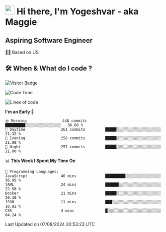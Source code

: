 <h1><img src="https://emojis.slackmojis.com/emojis/images/1531849430/4246/blob-sunglasses.gif?1531849430" width="30"/> Hi there, I'm Yogeshvar - aka Maggie</h1>

## Aspiring Software Engineer
🏂🏻  Based on US 

## 🛠 When & What do I code ?  

![Visitor Badge](https://visitor-badge.feriirawann.repl.co?username=yogeshvar&repo=yogeshvar&label=Visitors&style=plastic&color=%23457BFF&contentType=svg)

<!--START_SECTION:waka-->
![Code Time](http://img.shields.io/badge/Code%20Time-2%2C919%20hrs%2051%20mins-blue)

![Lines of code](https://img.shields.io/badge/From%20Hello%20World%20I%27ve%20Written-4.1%20million%20lines%20of%20code-blue)

**I'm an Early 🐤** 

```text
🌞 Morning                448 commits         █████████░░░░░░░░░░░░░░░░   36.60 % 
🌆 Daytime                261 commits         █████░░░░░░░░░░░░░░░░░░░░   21.32 % 
🌃 Evening                258 commits         █████░░░░░░░░░░░░░░░░░░░░   21.08 % 
🌙 Night                  257 commits         █████░░░░░░░░░░░░░░░░░░░░   21.00 % 
```


📊 **This Week I Spent My Time On** 

```text
💬 Programming Languages: 
JavaScript               40 mins             █████████░░░░░░░░░░░░░░░░   36.95 % 
YAML                     24 mins             ██████░░░░░░░░░░░░░░░░░░░   22.58 % 
Docker                   21 mins             █████░░░░░░░░░░░░░░░░░░░░   20.30 % 
JSON                     11 mins             ███░░░░░░░░░░░░░░░░░░░░░░   10.92 % 
CSS                      4 mins              █░░░░░░░░░░░░░░░░░░░░░░░░   04.24 % 
```


 Last Updated on 07/08/2024 20:53:23 UTC
<!--END_SECTION:waka-->
